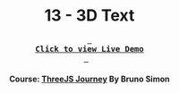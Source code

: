 <div align="center">

# 13 - 3D Text

**[<kbd> <br> **Click to view Live Demo** <br> </kbd>][demo]** &nbsp;&nbsp;

#### Course: [ThreeJS Journey][course] By Bruno Simon

<!-----------------------------------{ Links }---------------------------------->

[course]: https://threejs-journey.com
[demo]: https://3d-text-threejs-journey.vercel.app

</div>
